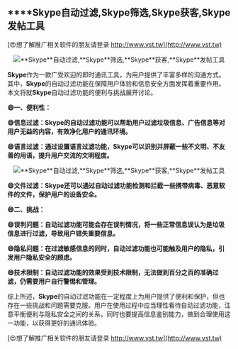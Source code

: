 ## ****Skype**自动过滤,**Skype**筛选,**Skype**获客,**Skype**发帖工具**

[😍想了解推广相关软件的朋友请登录 http://www.vst.tw](http://www.vst.tw)

 <center><img src="https://vst.tw/MP4/tuiguang/png/5.png" alt="**Skype**自动过滤,**Skype**筛选,**Skype**获客,**Skype**发帖工具"></center>

**Skype**作为一款广受欢迎的即时通讯工具，为用户提供了丰富多样的沟通方式。其中，**Skype**的自动过滤功能在保障用户体验和信息安全方面发挥着重要作用。本文将就**Skype**自动过滤功能的便利与挑战展开讨论。

**😄一、便利性：**

**😄信息过滤：**Skype**的自动过滤功能可以帮助用户过滤垃圾信息、广告信息等对用户无益的内容，有效净化用户的通讯环境。**

**😄语言过滤：通过设置语言过滤功能，**Skype**可以识别并屏蔽一些不文明、不友善的用语，提升用户交流的文明程度。**

 <center><img src="https://vst.tw/MP4/tuiguang/png/5.png" alt="**Skype**自动过滤,**Skype**筛选,**Skype**获客,**Skype**发帖工具"></center>

**😄文件过滤：**Skype**还可以通过自动过滤功能检测和拦截一些携带病毒、恶意软件的文件，保护用户的设备安全。**

**😄二、挑战：**

**😄误判问题：自动过滤功能可能会存在误判情况，将一些正常信息误认为是垃圾信息进行过滤，导致用户错失重要信息。**

**😄隐私问题：在过滤敏感信息的同时，自动过滤功能也可能触及用户的隐私，引发用户隐私安全的顾虑。**

**😄技术限制：自动过滤功能的效果受到技术限制，无法做到百分之百的准确过滤，仍需要用户自行警惕和管理。**

综上所述，**Skype**的自动过滤功能在一定程度上为用户提供了便利和保护，但也存在一些挑战和问题需要克服。用户在使用过程中应当理性看待自动过滤功能，注意平衡便利与隐私安全之间的关系，同时也要提高信息鉴别能力，做到合理使用这一功能，以获得更好的通讯体验。

[😍想了解推广相关软件的朋友请登录 http://www.vst.tw](http://www.vst.tw)



